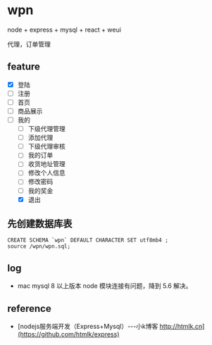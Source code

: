 # wpn

node + express + mysql + react + weui

代理，订单管理

## feature

- [x] 登陆
- [ ] 注册
- [ ] 首页
- [ ] 商品展示
- [ ] 我的
  - [ ] 下级代理管理
  - [ ] 添加代理
  - [ ] 下级代理审核
  - [ ] 我的订单
  - [ ] 收货地址管理
  - [ ] 修改个人信息
  - [ ] 修改密码
  - [ ] 我的奖金
  - [x] 退出

## 先创建数据库表

```
CREATE SCHEMA `wpn` DEFAULT CHARACTER SET utf8mb4 ;
source /wpn/wpn.sql;
```

## log

* mac mysql 8 以上版本 node 模块连接有问题，降到 5.6 解决。

## reference

* [nodejs服务端开发（Express+Mysql）---小k博客 http://htmlk.cn](https://github.com/htmlk/express)
